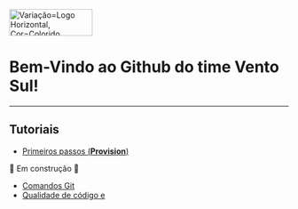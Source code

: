 <img width="150" height="48" alt="Variação=Logo Horizontal, Cor=Colorido" src="https://github.com/user-attachments/assets/758e3c86-cf20-41a6-b848-5312d80975e5" />



# Bem-Vindo ao Github do time Vento Sul!

---

## Tutoriais
- [Primeiros passos (**Provision**)](.github/PROVISION.MD)

🚧 Em construção 🚧
- [Comandos Git](.github/COMMANDS.MD)
- [Qualidade de código e ](.github/QC.MD)
